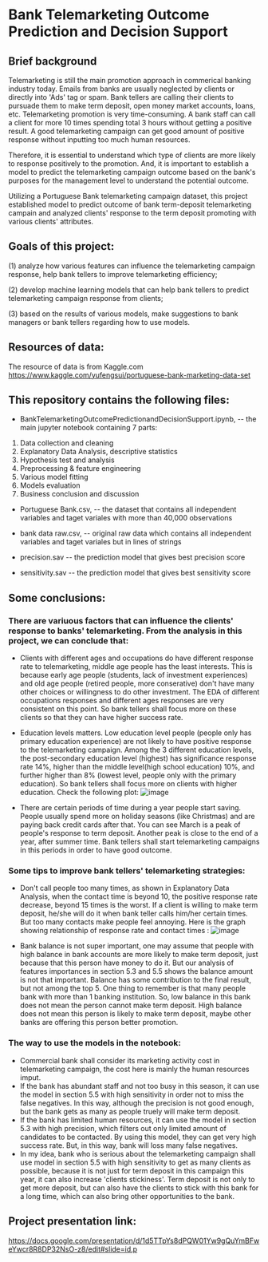 # Bank Telemarketing Outcome Prediction and Decision Support

## Brief background
Telemarketing is still the main promotion approach in commerical banking industry today. Emails from banks are usually neglected by clients or directly into 'Ads' tag or spam. Bank tellers are calling their clients to pursuade them to make term deposit, open money market accounts, loans, etc. Telemarketing promotion is very time-consuming. A bank staff can call a client for more 10 times spending total 3 hours without getting a positive result. A good telemarketing campaign can get good amount of positive response without inputting too much human resources.

Therefore, it is essential to understand which type of clients are more likely to response positively to the promotion. And, it is important to establish a model to predict the telemarketing campaign outcome based on the bank's purposes for the management level to understand the potential outcome.

Utilizing a Portuguese Bank telemarketing campaign dataset, this project established model to predict outcome of bank term-deposit telemarketing campain and analyzed clients' response to the term deposit promoting with various clients' attributes. 

## Goals of this project: 

(1) analyze how various features can influence the telemarketing campaign response, help bank tellers to improve telemarketing efficiency; 

(2) develop machine learning models that can help bank tellers to predict telemarketing campaign response from clients;

(3) based on the results of various models, make suggestions to bank managers or bank tellers regarding how to use models.

## Resources of data:
The resource of data is from Kaggle.com
https://www.kaggle.com/yufengsui/portuguese-bank-marketing-data-set

## This repository contains the following files:

*  BankTelemarketingOutcomePredictionandDecisionSupport.ipynb, -- the main jupyter notebook containing 7 parts: 
1. Data collection and cleaning
2. Explanatory Data Analysis, descriptive statistics
3. Hypothesis test and analysis
4. Preprocessing & feature engineering
5. Various model fitting
6. Models evaluation
7. Business conclusion and discussion

*  Portuguese Bank.csv, -- the dataset that contains all independent variables and taget variales with more than 40,000 observations 

*  bank data raw.csv, -- original raw data which contains all independent variables and taget variales but in lines of strings

*  precision.sav -- the prediction model that gives best precision score

*  sensitivity.sav -- the prediction model that gives best sensitivity score

## Some conclusions: 

### There are variuous factors that can influence the clients' response to banks' telemarketing. From the analysis in this project, we can conclude that:

* Clients with different ages and occupations do have different response rate to telemarketing, middle age people has the least interests. This is because early age people (students, lack of investment experiences) and old age people (retired people, more conserative) don't have many other choices or willingness to do other investment. The EDA of different occupations responses and different ages responses are very consistent on this point. So bank tellers shall focus more on these clients so that they can have higher success rate.
* Education levels matters. Low education level people (people only has primary education experience) are not likely to have positive response to the telemarketing campaign. Among the 3 different education levels, the post-secondary education level (highest) has significance response rate 14%, higher than the middle level(high school education) 10%, and further higher than 8% (lowest level, people only with the primary education). So bank tellers shall focus more on clients with higher education. Check the following plot:
![image](https://user-images.githubusercontent.com/64159084/91112631-a26ccc00-e651-11ea-9da5-7846e454877a.png)

* There are certain periods of time during a year people start saving. People usually spend more on holiday seasons (like Christmas) and are paying back credit cards after that. You can see March is a peak of people's response to term deposit. Another peak is close to the end of a year, after summer time. Bank tellers shall start telemarketing campaigns in this periods in order to have good outcome.


### Some tips to improve bank tellers' telemarketing strategies:

* Don't call people too many times, as shown in Explanatory Data Analysis, when the contact time is beyond 10, the positive response rate decrease, beyond 15 times is the worst. If a client is willing to make term deposit, he/she will do it when bank teller calls him/her certain times. But too many contacts make people feel annoying. Here is the graph showing relationship of response rate and contact times :
![image](https://user-images.githubusercontent.com/64159084/91112827-1b6c2380-e652-11ea-857c-7d9acfbd4a2c.png)

* Bank balance is not super important, one may assume that people with high balance in bank accounts are more likely to make term deposit, just because that this person have money to do it. But our analysis of features importances in section 5.3 and 5.5 shows the balance amount is not that important. Balance has some contribution to the final result, but not among the top 5. One thing to remember is that many people bank with more than 1 banking institution. So, low balance in this bank does not mean the person cannot make term deposit. High balance does not mean this person is likely to make term deposit, maybe other banks are offering this person better promotion.

### The way to use the models in the notebook:

* Commercial bank shall consider its marketing activity cost in telemarketing campaign, the cost here is mainly the human resources imput.
* If the bank has abundant staff and not too busy in this season, it can use the model in section 5.5 with high sensitivity in order not to miss the false negatives. In this way, although the precision is not good enough, but the bank gets as many as people truely will make term deposit.
* If the bank has limited human resources, it can use the model in section 5.3 with high precision, which filters out only limited amount of candidates to be contacted. By using this model, they can get very high success rate. But, in this way, bank will loss many false negatives.
* In my idea, bank who is serious about the telemarketing campaign shall use model in section 5.5 with high sensitivity to get as many clients as possible, because it is not just for term deposit in this campaign this year, it can also increase 'clients stickiness'. Term deposit is not only to get more deposit, but can also have the clients to stick with this bank for a long time, which can also bring other opportunities to the bank.

## Project presentation link:

https://docs.google.com/presentation/d/1d5TTpYs8dPQW01Yw9gQuYmBFweYwcr8R8DP32NsO-z8/edit#slide=id.p
